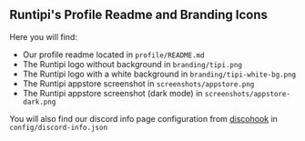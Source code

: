 ## Runtipi's Profile Readme and Branding Icons

Here you will find:

- Our profile readme located in `profile/README.md`
- The Runtipi logo without background in `branding/tipi.png`
- The Runtipi logo with a white background in `branding/tipi-white-bg.png`
- The Runtipi appstore screenshot in `screenshots/appstore.png`
- The Runtipi appstore screenshot (dark mode) in `screenshots/appstore-dark.png`

You will also find our discord info page configuration from [discohook](dicohook.org) in `config/discord-info.json`
